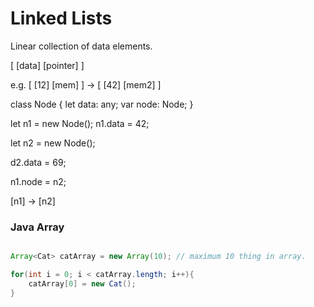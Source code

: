 # Linked Lists

Linear collection of data elements.

[ [data]  [pointer] ]

e.g. [ [12]  [mem] ] -> [ [42] [mem2] ]

class Node
{
    let data: any;
    var node: Node;
}



let n1 = new Node();
n1.data = 42;

let n2 = new Node();

d2.data = 69;

n1.node = n2;

[n1] -> [n2]

### Java Array

```java

Array<Cat> catArray = new Array(10); // maximum 10 thing in array.

for(int i = 0; i < catArray.length; i++){
    catArray[0] = new Cat();
}


```